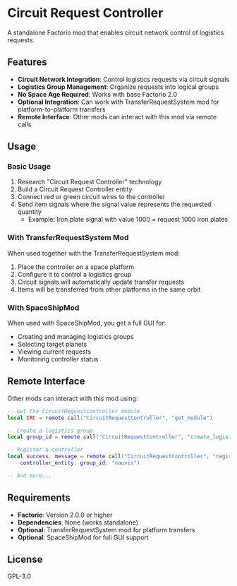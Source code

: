 # Circuit Request Controller

A standalone Factorio mod that enables circuit network control of logistics requests.

## Features

- **Circuit Network Integration**: Control logistics requests via circuit signals
- **Logistics Group Management**: Organize requests into logical groups
- **No Space Age Required**: Works with base Factorio 2.0
- **Optional Integration**: Can work with TransferRequestSystem mod for platform-to-platform transfers
- **Remote Interface**: Other mods can interact with this mod via remote calls

## Usage

### Basic Usage

1. Research "Circuit Request Controller" technology
2. Build a Circuit Request Controller entity
3. Connect red or green circuit wires to the controller
4. Send item signals where the signal value represents the requested quantity
   - Example: Iron plate signal with value 1000 = request 1000 iron plates

### With TransferRequestSystem Mod

When used together with the TransferRequestSystem mod:
1. Place the controller on a space platform
2. Configure it to control a logistics group
3. Circuit signals will automatically update transfer requests
4. Items will be transferred from other platforms in the same orbit

### With SpaceShipMod

When used with SpaceShipMod, you get a full GUI for:
- Creating and managing logistics groups
- Selecting target planets
- Viewing current requests
- Monitoring controller status

## Remote Interface

Other mods can interact with this mod using:

```lua
-- Get the CircuitRequestController module
local CRC = remote.call("CircuitRequestController", "get_module")

-- Create a logistics group
local group_id = remote.call("CircuitRequestController", "create_logistics_group", platform, "My Group")

-- Register a controller
local success, message = remote.call("CircuitRequestController", "register_controller", 
    controller_entity, group_id, "nauvis")

-- And more...
```

## Requirements

- **Factorio**: Version 2.0.0 or higher
- **Dependencies**: None (works standalone)
- **Optional**: TransferRequestSystem mod for platform transfers
- **Optional**: SpaceShipMod for full GUI support

## License

GPL-3.0
